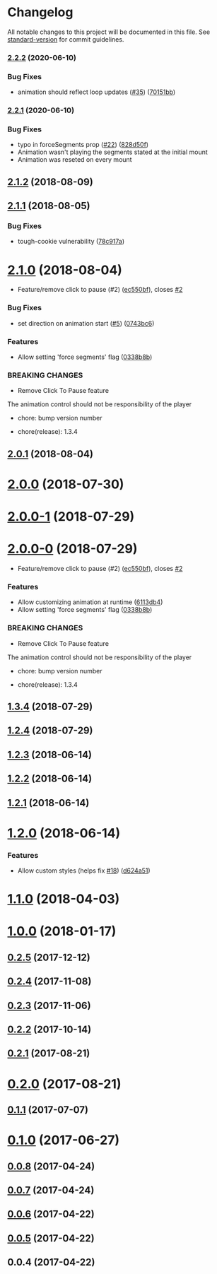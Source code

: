 # Changelog

All notable changes to this project will be documented in this file. See [standard-version](https://github.com/conventional-changelog/standard-version) for commit guidelines.

### [2.2.2](https://github.com/felippenardi/lottie-react-web/compare/v2.2.1...v2.2.2) (2020-06-10)


### Bug Fixes

* animation should reflect loop updates ([#35](https://github.com/felippenardi/lottie-react-web/issues/35)) ([70151bb](https://github.com/felippenardi/lottie-react-web/commit/70151bba2f4f7dabc0108a7799dbb47906d03e26))

### [2.2.1](https://github.com/felippenardi/lottie-react-web/compare/v2.1.4...v2.2.1) (2020-06-10)


### Bug Fixes

* typo in forceSegments prop ([#22](https://github.com/felippenardi/lottie-react-web/issues/22)) ([828d50f](https://github.com/felippenardi/lottie-react-web/commit/828d50f185d11504339eefd5fdc8872586571bcc))
* Animation wasn't playing the segments stated at the initial mount
* Animation was reseted on every mount


<a name="2.1.2"></a>
## [2.1.2](https://github.com/felippenardi/lottie-react-web/compare/v2.1.1...v2.1.2) (2018-08-09)



<a name="2.1.1"></a>
## [2.1.1](https://github.com/felippenardi/lottie-react-web/compare/v2.1.0...v2.1.1) (2018-08-05)


### Bug Fixes

* tough-cookie vulnerability ([78c917a](https://github.com/felippenardi/lottie-react-web/commit/78c917a))



<a name="2.1.0"></a>
# [2.1.0](https://github.com/felippenardi/lottie-react-web/compare/v1.2.3...v2.1.0) (2018-08-04)


* Feature/remove click to pause (#2) ([ec550bf](https://github.com/felippenardi/lottie-react-web/commit/ec550bf)), closes [#2](https://github.com/felippenardi/lottie-react-web/issues/2)


### Bug Fixes

* set direction on animation start ([#5](https://github.com/felippenardi/lottie-react-web/issues/5)) ([0743bc6](https://github.com/felippenardi/lottie-react-web/commit/0743bc6))


### Features

* Allow setting 'force segments' flag ([0338b8b](https://github.com/felippenardi/lottie-react-web/commit/0338b8b))


### BREAKING CHANGES

* Remove Click To Pause feature

The animation control should not be responsibility of the player

* chore: bump version number

* chore(release): 1.3.4



<a name="2.0.1"></a>
## [2.0.1](https://github.com/felippenardi/lottie-react-web/compare/v2.0.0...v2.0.1) (2018-08-04)



<a name="2.0.0"></a>
# [2.0.0](https://github.com/felippenardi/lottie-react-web/compare/v2.0.0-1...v2.0.0) (2018-07-30)



<a name="2.0.0-1"></a>
# [2.0.0-1](https://github.com/felippenardi/lottie-react-web/compare/v2.0.0-0...v2.0.0-1) (2018-07-29)



<a name="2.0.0-0"></a>
# [2.0.0-0](https://github.com/felippenardi/lottie-react-web/compare/v1.2.3...v2.0.0-0) (2018-07-29)


* Feature/remove click to pause (#2) ([ec550bf](https://github.com/felippenardi/lottie-react-web/commit/ec550bf)), closes [#2](https://github.com/felippenardi/lottie-react-web/issues/2)


### Features

* Allow customizing animation at runtime ([6113db4](https://github.com/felippenardi/lottie-react-web/commit/6113db4))
* Allow setting 'force segments' flag ([0338b8b](https://github.com/felippenardi/lottie-react-web/commit/0338b8b))


### BREAKING CHANGES

* Remove Click To Pause feature

The animation control should not be responsibility of the player

* chore: bump version number

* chore(release): 1.3.4



<a name="1.3.4"></a>
## [1.3.4](https://github.com/felippenardi/lottie-react-web/compare/v1.2.3...v1.3.4) (2018-07-29)



<a name="1.2.4"></a>
## [1.2.4](https://github.com/felippenardi/lottie-react-web/compare/v1.2.3...v1.2.4) (2018-07-29)



<a name="1.2.3"></a>
## [1.2.3](https://github.com/chenqingspring/react-lottie/compare/v1.2.2...v1.2.3) (2018-06-14)



<a name="1.2.2"></a>
## [1.2.2](https://github.com/chenqingspring/react-lottie/compare/v1.2.1...v1.2.2) (2018-06-14)



<a name="1.2.1"></a>
## [1.2.1](https://github.com/chenqingspring/react-lottie/compare/v1.2.0...v1.2.1) (2018-06-14)



<a name="1.2.0"></a>
# [1.2.0](https://github.com/chenqingspring/react-lottie/compare/v1.1.0...v1.2.0) (2018-06-14)


### Features

* Allow custom styles (helps fix [#18](https://github.com/chenqingspring/react-lottie/issues/18)) ([d624a51](https://github.com/chenqingspring/react-lottie/commit/d624a51))



<a name="1.1.0"></a>
# [1.1.0](https://github.com/chenqingspring/react-lottie/compare/v1.0.0...v1.1.0) (2018-04-03)



<a name="1.0.0"></a>
# [1.0.0](https://github.com/chenqingspring/react-lottie/compare/v0.2.5...v1.0.0) (2018-01-17)



<a name="0.2.5"></a>
## [0.2.5](https://github.com/chenqingspring/react-lottie/compare/v0.2.4...v0.2.5) (2017-12-12)



<a name="0.2.4"></a>
## [0.2.4](https://github.com/chenqingspring/react-lottie/compare/v0.2.3...v0.2.4) (2017-11-08)



<a name="0.2.3"></a>
## [0.2.3](https://github.com/chenqingspring/react-lottie/compare/v0.2.2...v0.2.3) (2017-11-06)



<a name="0.2.2"></a>
## [0.2.2](https://github.com/chenqingspring/react-lottie/compare/v0.2.1...v0.2.2) (2017-10-14)



<a name="0.2.1"></a>
## [0.2.1](https://github.com/chenqingspring/react-lottie/compare/v0.2.0...v0.2.1) (2017-08-21)



<a name="0.2.0"></a>
# [0.2.0](https://github.com/chenqingspring/react-lottie/compare/v0.1.1...v0.2.0) (2017-08-21)



<a name="0.1.1"></a>
## [0.1.1](https://github.com/chenqingspring/react-lottie/compare/v0.1.0...v0.1.1) (2017-07-07)



<a name="0.1.0"></a>
# [0.1.0](https://github.com/chenqingspring/react-lottie/compare/v0.0.8...v0.1.0) (2017-06-27)



<a name="0.0.8"></a>
## [0.0.8](https://github.com/chenqingspring/react-lottie/compare/v0.0.7...v0.0.8) (2017-04-24)



<a name="0.0.7"></a>
## [0.0.7](https://github.com/chenqingspring/react-lottie/compare/v0.0.6...v0.0.7) (2017-04-24)



<a name="0.0.6"></a>
## [0.0.6](https://github.com/chenqingspring/react-lottie/compare/v0.0.5...v0.0.6) (2017-04-22)



<a name="0.0.5"></a>
## [0.0.5](https://github.com/chenqingspring/react-lottie/compare/v0.0.4...v0.0.5) (2017-04-22)



<a name="0.0.4"></a>
## 0.0.4 (2017-04-22)
